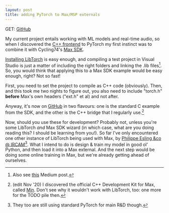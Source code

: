 ```yaml
---
layout: post
title: adding PyTorch to Max/MSP externals
---
```


GET: [GitHub](https://github.com/RVirmoors/simplemsptorch-)

My current project entails working with ML models and real-time audio,
so when I discovered the [C++ frontend](https://pytorch.org/tutorials/advanced/cpp_frontend.html)
to PyTorch my first instinct was to combine it with Cycling74's [Max SDK](https://cycling74.com/downloads/sdk/).

[Installing LibTorch](https://pytorch.org/cppdocs/installing.html) is easy enough,
and compiling a test project in Visual Studio is just a matter of including the right folders
and linking the .lib files[^1]. So, you would think that applying this to a Max SDK example would be
easy enough, right? Not so fast!

First, you need to set the project to compile as C++ code (obviously). Then, and this took me
two nights to figure out, you also need to include "torch.h" **before** Max's own headers ("ext.h" et al)
and not after.

Anyway, it's now on [GitHub](https://github.com/RVirmoors/simplemsptorch-) in two flavours: one is
the standard C example from the SDK, and the other is the C++ bridge that I regularly use.[^3]

Now, should you use these for development? Probably not, unless you're some LibTorch *and* Max SDK wizard
(in which case, what are you doing reading this? I should be learning from you!). So far I've only
encountered one other instance of LibTorch being used with Max, by
[Philippe Esling &co @ IRCAM](https://github.com/acids-ircam/flow_synthesizer/)[^2]. What I intend to do
is design & train my model in good ol' Python, and then load it into a Max external. And the next step
would be doing some online training in Max, but we're already getting ahead of ourselves.

[^1]: Also see [this](https://medium.com/@boonboontongbuasirilai/building-pytorch-c-integration-libtorch-with-ms-visual-studio-2017-44281f9921ea) Medium post.

[^2]: They too are still using standard PyTorch for main R&D though.

[^3]: (edit Nov '20) I discovered the official C++ Development Kit for Max, called [Min](https://cycling74.github.io/min-devkit/). Don't see why it wouldn't work with LibTorch, too: one more for the TODO pile then.
